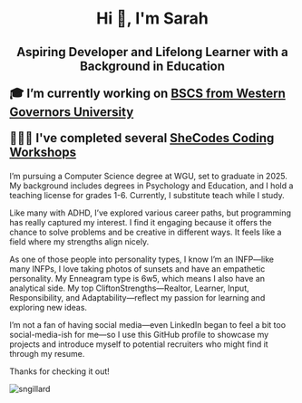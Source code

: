 <h1 align="center">Hi 👋, I'm Sarah</h1>
<h2 align="center">Aspiring Developer and Lifelong Learner with a Background in Education</h2>

<p style="font-size: 1.5em;"> <strong>
  🎓 I’m currently working on <a href="https://github.com/sngillard/WGU_Transfer_Courses.git" target="_blank">BSCS from Western Governors University</a>
</strong></p>

<p style="font-size: 1.5em;"> <strong>
  👩🏻‍💻 I've completed several <a href="https://www.shecodes.io/graduates/43613-sarah-gillard" target="_blank">SheCodes Coding Workshops</a> </strong>
</p>


I’m pursuing a Computer Science degree at WGU, set to graduate in 2025. My background includes degrees in Psychology and Education, and I hold a teaching license for grades 1-6. Currently, I substitute teach while I study.

Like many with ADHD, I’ve explored various career paths, but programming has really captured my interest. I find it engaging because it offers the chance to solve problems and be creative in different ways. It feels like a field where my strengths align nicely.

As one of those people into personality types, I know I’m an INFP—like many INFPs, I love taking photos of sunsets and have an empathetic personality. My Enneagram type is 6w5, which means I also have an analytical side. My top CliftonStrengths—Realtor, Learner, Input, Responsibility, and Adaptability—reflect my passion for learning and exploring new ideas.

I’m not a fan of having social media—even LinkedIn began to feel a bit too social-media-ish for me—so I use this GitHub profile to showcase my projects and introduce myself to potential recruiters who might find it through my resume.

Thanks for checking it out!



<img align="center" src="https://github-readme-stats.vercel.app/api/top-langs?username=sngillard&show_icons=true&locale=en&layout=compact" alt="sngillard" /> </p> 
